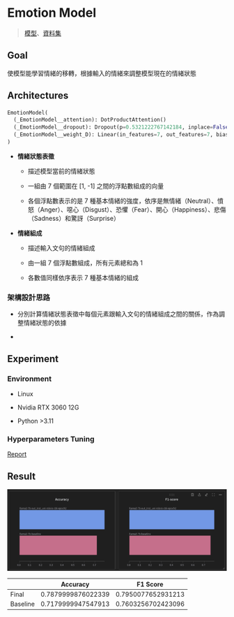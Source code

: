 # Emotion Model

> [模型](https://huggingface.co/hermeschen1116/emotion_model_for_emotion_chat_bot)、[資料集](https://huggingface.co/datasets/hermeschen1116/emotion_transition_from_dialog)

## Goal

使模型能學習情緒的移轉，根據輸入的情緒來調整模型現在的情緒狀態

## Architectures

```python
EmotionModel(
  (_EmotionModel__attention): DotProductAttention()
  (_EmotionModel__dropout): Dropout(p=0.5321222767142184, inplace=False)
  (_EmotionModel__weight_D): Linear(in_features=7, out_features=7, bias=False)
)
```

- **情緒狀態表徵**

  - 描述模型當前的情緒狀態

  - 一組由 7 個範圍在 [1, -1] 之間的浮點數組成的向量

  - 各個浮點數表示的是 7 種基本情緒的強度，依序是無情緒（Neutral）、憤怒（Anger）、噁心（Disgust）、恐懼（Fear）、開心（Happiness）、悲傷（Sadness）和驚訝（Surprise）

- **情緒組成**

  - 描述輸入文句的情緒組成

  - 由一組 7 個浮點數組成，所有元素總和為 1

  - 各數值同樣依序表示 7 種基本情緒的組成

### 架構設計思路

- 分別計算情緒狀態表徵中每個元素跟輸入文句的情緒組成之間的關係，作為調整情緒狀態的依據

-

## Experiment

### Environment

- Linux

- Nvidia RTX 3060 12G

- Python >3.11

### Hyperparameters Tuning

[Report](https://wandb.ai/hermeschen1116/emotion-chat-bot-ncu/reports/Emotion-Model-Hyperparamters-Tuning--Vmlldzo5NDUxOTg0)

## Result

![Baseline and SFT Comparison](images/baseline-sft-comparison.png)

|          | Accuracy           | F1 Score           |
| -------- | ------------------ | ------------------ |
| Final    | 0.7879999876022339 | 0.7950077652931213 |
| Baseline | 0.7179999947547913 | 0.7603256702423096 |

